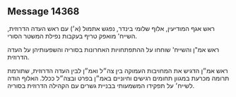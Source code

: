 ## Message 14368

ראש אגף המודיעין, אלוף שלומי בינדר, נפגש אתמול (א׳) עם ראש העדה הדרוזית, השייח' מואפק טריף בעקבות נפילת המשטר הסורי. 

ראש אמ"ן והשייח' שוחחו על ההתפתחויות האחרונות בסוריה והשפעותיהן על העדה הדרוזית.

ראש אמ״ן הדגיש את המחויבות העמוקה בין צה״ל ואמ״ן לבין העדה הדרוזית, שתורמת תרומה מכרעת במגוון תחומים רגישים וחיוניים באמ״ן בפרט ובצה״ל ככלל. 
האלוף הודה לשייח׳ על תפקידו המשמעותי בבניית גשרים עם הקהילה הדרוזית בסוריה.

